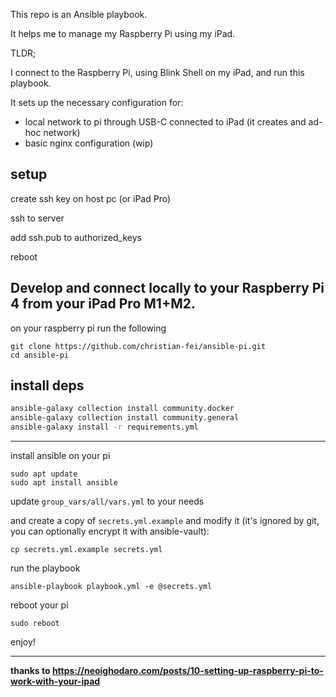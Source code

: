 This repo is an Ansible playbook.

It helps me to manage my Raspberry Pi using my iPad.

TLDR; 

I connect to the Raspberry Pi, using Blink Shell  on my iPad, and run this playbook.

It sets up the necessary configuration for:

- local network to pi through USB-C connected to iPad (it creates and ad-hoc network)
- basic nginx configuration (wip)

## setup

create ssh key on host pc (or iPad Pro)

ssh to server

add ssh.pub to authorized_keys

reboot


## Develop and connect locally to your Raspberry Pi 4 from your iPad Pro M1+M2.

on your raspberry pi run the following

```
git clone https://github.com/christian-fei/ansible-pi.git
cd ansible-pi
```


## install deps

```bash
ansible-galaxy collection install community.docker
ansible-galaxy collection install community.general
ansible-galaxy install -r requirements.yml
```


---

install ansible on your pi

```
sudo apt update
sudo apt install ansible
```

update `group_vars/all/vars.yml` to your needs

and create a copy of `secrets.yml.example` and modify it (it's ignored by git, you can optionally encrypt it with ansible-vault):

```
cp secrets.yml.example secrets.yml
```

run the playbook

```
ansible-playbook playbook.yml -e @secrets.yml
```

reboot your pi

```
sudo reboot
```

enjoy!

---

**thanks to https://neoighodaro.com/posts/10-setting-up-raspberry-pi-to-work-with-your-ipad**
